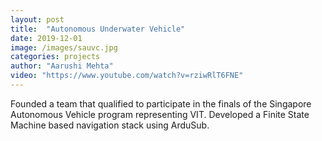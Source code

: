 ```yaml
---
layout: post
title:  "Autonomous Underwater Vehicle"
date: 2019-12-01
image: /images/sauvc.jpg
categories: projects
author: "Aarushi Mehta"
video: "https://www.youtube.com/watch?v=rziwRlT6FNE"
---
```

Founded a team that qualified to participate in the finals of the Singapore Autonomous Vehicle program representing VIT. Developed a Finite State Machine based navigation stack using ArduSub.